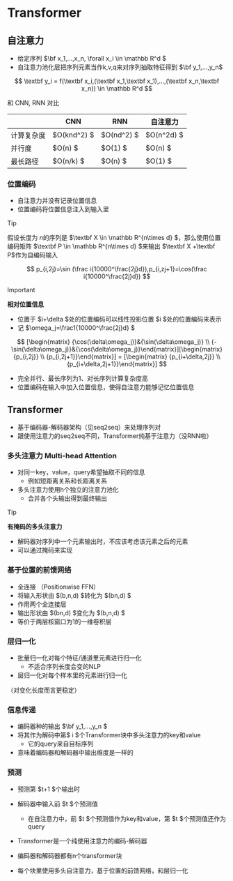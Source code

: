 # Transformer



## 自注意力



- 给定序列 $\bf x_1,...,x_n, \forall x_i \in \mathbb R^d $
- 自注意力池化层把序列元素当作k,v,q来对序列抽取特征得到 $\bf y_1,...,y_n$

$$
\textbf y_i = f(\textbf x_i,(\textbf x_1,\textbf x_1),...,(\textbf x_n,\textbf x_n)) \in \mathbb R^d
$$

和 CNN, RNN 对比

|            | CNN          | RNN         | 自注意力    |
| ---------- | ------------ | ----------- | ----------- |
| 计算复杂度 | $O(knd^2) $ | $O(nd^2) $ | $O(n^2d) $ |
| 并行度     | $O(n) $     | $O(1) $    | $O(n) $    |
| 最长路径   | $O(n/k) $   | $O(n) $    | $O(1) $    |



### 位置编码

- 自注意力并没有记录位置信息
- 位置编码将位置信息注入到输入里

> [!tip]
>
> 假设长度为 $n$的序列是 $\textbf X \in \mathbb R^{n\times d} $，那么使用位置编码矩阵 $\textbf P \in \mathbb R^{n\times d} $来输出 $\textbf X +\textbf P$作为自编码输入
>
> $$
> p_{i,2j}=\sin (\frac i{10000^\frac{2j}d}),p_{i,zj+1}=\cos(\frac i{10000^\frac{2j}d})
> $$

> [!important]
>
> **相对位置信息**
>
> - 位置于 $i+\delta $处的位置编码可以线性投影位置 $i $处的位置编码来表示
> - 记 $\omega_j=\frac1{10000^\frac{2j}d} $
>
> $$
> [\begin{matrix} {\cos(\delta\omega_j)}&{\sin(\delta\omega_j)} \\ {-\sin(\delta\omega_j)}&{\cos(\delta\omega_j)}\end{matrix}][\begin{matrix} {p_{i,2j}} \\ {p_{i,2j+1}}\end{matrix}] = [\begin{matrix} {p_{i+\delta,2j}} \\ {p_{i+\delta,2j+1}}\end{matrix}]
> $$



- 完全并行、最长序列为1、对长序列计算复杂度高
- 位置编码在输入中加入位置信息，使得自注意力能够记忆位置信息



## Transformer



- 基于编码器-解码器架构（见seq2seq）来处理序列对
- 跟使用注意力的seq2seq不同，Transformer纯基于注意力（没RNN啦）



### 多头注意力 Multi-head Attention

- 对同一key，value，query希望抽取不同的信息
  - 例如短距离关系和长距离关系
- 多头注意力使用h个独立的注意力池化
  - 合并各个头输出得到最终输出

> [!tip]
>
> **有掩码的多头注意力**
>
> - 解码器对序列中一个元素输出时，不应该考虑该元素之后的元素
> - 可以通过掩码来实现



### 基于位置的前馈网络

- 全连接 （Positionwise FFN）
- 将输入形状由 $(b,n,d) $转化为 $(bn,d) $
- 作用两个全连接层
- 输出形状由 $(bn,d) $变化为 $(b,n,d) $
- 等价于两层核窗口为1的一维卷积层



### 层归一化

- 批量归一化对每个特征/通道里元素进行归一化
  - 不适合序列长度会变的NLP
- 层归一化对每个样本里的元素进行归一化

（对变化长度而言更稳定）



### 信息传递

- 编码器种的输出 $\bf y_1,...,y_n $
- 将其作为解码中第$ i $个Transformer块中多头注意力的key和value
  - 它的query来自目标序列
- 意味着编码器和解码器中输出维度是一样的



### 预测

- 预测第 $t+1 $个输出时
- 解码器中输入前 $t $个预测值
  - 在自注意力中，前 $t $个预测值作为key和value，第 $t $个预测值还作为query





- Transformer是一个纯使用注意力的编码-解码器
- 编码器和解码器都有n个transformer块
- 每个块里使用多头自注意力，基于位置的前馈网络，和层归一化

